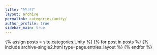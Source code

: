 ```yaml
---
title: "유니티"
layout: archive
permalink: categories/unity/
author_profile: true
sidebar_main: true
---
```


{% assign posts = site.categories.Unity %}
{% for post in posts %} {% include archive-single2.html type=page.entries_layout %} {% endfor %}
